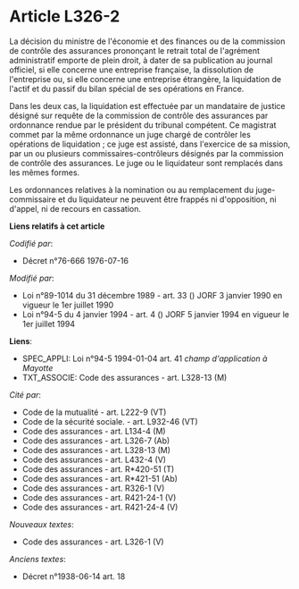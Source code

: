 # Article L326-2

La décision du ministre de l'économie et des finances ou de la commission de contrôle des assurances prononçant le retrait
total de l'agrément administratif emporte de plein droit, à dater de sa publication au journal officiel, si elle concerne une
entreprise française, la dissolution de l'entreprise ou, si elle concerne une entreprise étrangère, la liquidation de l'actif
et du passif du bilan spécial de ses opérations en France.

Dans les deux cas, la liquidation est effectuée par un mandataire de justice désigné sur requête de la commission de contrôle
des assurances par ordonnance rendue par le président du tribunal compétent. Ce magistrat commet par la même ordonnance un
juge chargé de contrôler les opérations de liquidation ; ce juge est assisté, dans l'exercice de sa mission, par un ou
plusieurs commissaires-contrôleurs désignés par la commission de contrôle des assurances. Le juge ou le liquidateur sont
remplacés dans les mêmes formes.

Les ordonnances relatives à la nomination ou au remplacement du juge-commissaire et du liquidateur ne peuvent être frappés ni
d'opposition, ni d'appel, ni de recours en cassation.

**Liens relatifs à cet article**

_Codifié par_:

  - Décret n°76-666 1976-07-16

_Modifié par_:

  - Loi n°89-1014 du 31 décembre 1989 - art. 33 () JORF 3 janvier 1990 en vigueur le 1er juillet 1990
  - Loi n°94-5 du 4 janvier 1994 - art. 4 () JORF 5 janvier 1994 en vigueur le 1er juillet 1994

**Liens**:

  - SPEC_APPLI: Loi n°94-5 1994-01-04 art. 41 *champ d'application à Mayotte*
  - TXT_ASSOCIE: Code des assurances - art. L328-13 (M)

_Cité par_:

  - Code de la mutualité - art. L222-9 (VT)
  - Code de la sécurité sociale. - art. L932-46 (VT)
  - Code des assurances - art. L134-4 (M)
  - Code des assurances - art. L326-7 (Ab)
  - Code des assurances - art. L328-13 (M)
  - Code des assurances - art. L432-4 (V)
  - Code des assurances - art. R*420-51 (T)
  - Code des assurances - art. R*421-51 (Ab)
  - Code des assurances - art. R326-1 (V)
  - Code des assurances - art. R421-24-1 (V)
  - Code des assurances - art. R421-24-4 (V)

_Nouveaux textes_:

  - Code des assurances - art. L326-1 (V)

_Anciens textes_:

  - Décret n°1938-06-14 art. 18
